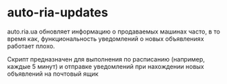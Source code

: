 auto-ria-updates
================

auto.ria.ua обновляет информацию о продаваемых машинах часто, в то время как, функциональность уведомлений о новых объявлениях работает плохо.

Скрипт предназначен для выполнения по расписанию (например, каждые 5 минут) и отправке уведомлений при нахождении новых объявлений на почтовый ящик 
